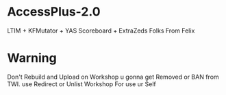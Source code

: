 # AccessPlus-2.0
LTIM + KFMutator + YAS Scoreboard + ExtraZeds Folks From Felix

# Warning
Don't Rebuild and Upload on Workshop u gonna get Removed or BAN from TWI.
use Redirect or Unlist Workshop For use ur Self
